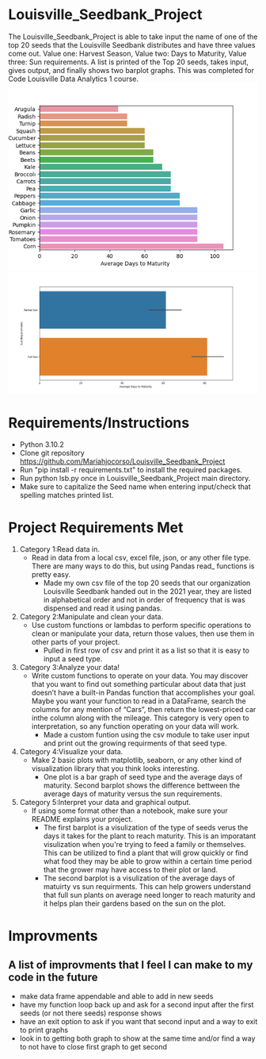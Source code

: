 # Louisville_Seedbank_Project
The Louisville_Seedbank_Project is able to take input the name of one of the top 20 seeds that the Louisville Seedbank distributes and have three values come out. Value one: Harvest Season, Value two: Days to Maturity, Value three: Sun requirements. A list is printed of the Top 20 seeds, takes input, gives output, and finally shows two barplot graphs. This was completed for Code Louisville Data Analytics 1 course. 
![Barplot #1](https://github.com/Mariahjocorso/Louisville_Seedbank_Project/blob/main/assests/Seedbank_Project_Figure_1.png)
![Barplot #2](https://github.com/Mariahjocorso/Louisville_Seedbank_Project/blob/main/assests/Seedbank_Project_Figure_2.png)

# Requirements/Instructions
- Python 3.10.2
- Clone git repository https://github.com/Mariahjocorso/Louisville_Seedbank_Project 
- Run "pip install -r requirements.txt" to install the required packages.
- Run python lsb.py once in Louisville_Seedbank_Project main directory.
- Make sure to capitalize the Seed name when entering input/check that spelling matches printed list.

# Project Requirements Met
1. Category 1:Read data in.
   - Read in data from a local csv, excel file, json, or any other file type. There are many ways to do this, but using Pandas read_ functions is pretty easy.
     - Made my own csv file of the top 20 seeds that our organization Louisville Seedbank handed out in the 2021 year, they are listed in alphabetical order and not in order of frequency that is was dispensed and read it using pandas.
2. Category 2:Manipulate and clean your data.
    - Use custom functions or lambdas to perform specific operations to clean or manipulate your data, 
    return those values, then use them in other parts of your project.
      - Pulled in first row of csv and print it as a list so that it is easy to input a seed type.
3. Category 3:Analyze your data! 
    - Write custom functions to operate on your data. You may discover that you want to find out something 
    particular about data that just doesn’t have a built-in Pandas function that accomplishes your goal.
    Maybe you want your function to read in a DataFrame, search the columns for any mention of “Cars”, then return the lowest-priced car inthe column along with the mileage. This category is very open to interpretation, so any function operating on your data will work.
      - Made a custom funtion using the csv module to take user input and print out the growing requirments of that seed type.
4. Category 4:Visualize your data.
    - Make 2 basic plots with matplotlib, seaborn, or any other kind of visualization library that you think looks interesting.
      - One plot is a bar graph of seed type and the average days of maturity. Second barplot shows the difference bettween the average days of maturity versus the sun requirements. 
5. Category 5:Interpret your data and graphical output.
    - If using some format other than a notebook, make sure your README explains your project. 
      - The first barplot is a visulization of the type of seeds verus the days it takes for the plant to reach maturity. This is an imporatant visulization when you're trying to feed a family or themselves. This can be utilized to find a plant that will grow quickly or find what food they may be able to grow within a certain time period that the grower may have access to their plot or land. 
      - The second barplot is a visulization of the average days of matuirty vs sun requirments. This can help growers understand that full sun plants on average need longer to reach maturity and it helps plan their gardens based on the sun on the plot. 
      
# Improvments 
## A list of improvments that I feel I can make to my code in the future
  - make data frame appendable and able to add in new seeds
  - have my function loop back up and ask for a second input after the first seeds (or not there seeds) response shows
  - have an exit option to ask if you want that second input and a way to exit to print graphs
  - look in to getting both graph to show at the same time and/or find a way to not have to close first graph to get second
